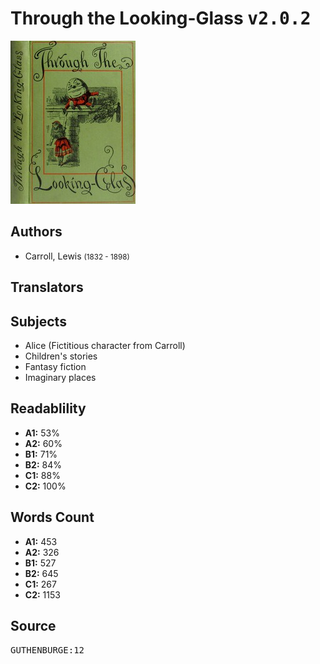 # Through the Looking-Glass <kbd>v2.0.2</kbd>

![](./cover.medium.jpg "")

## Authors


 - Carroll, Lewis <small>(1832 - 1898)</small>

## Translators



## Subjects


 - Alice (Fictitious character from Carroll)
 - Children's stories
 - Fantasy fiction
 - Imaginary places

## Readablility


 - **A1:** 53%
 - **A2:** 60%
 - **B1:** 71%
 - **B2:** 84%
 - **C1:** 88%
 - **C2:** 100%

## Words Count


 - **A1:** 453
 - **A2:** 326
 - **B1:** 527
 - **B2:** 645
 - **C1:** 267
 - **C2:** 1153

## Source


<kbd>GUTHENBURGE:12</kbd>
